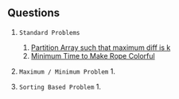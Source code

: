 ## Questions 

1. `Standard Problems`

    1. [Partition Array such that maximum diff is k](https://tinyl.io/A0BH)
    2. [Minimum Time to Make Rope Colorful](https://tinyl.io/A0BG)

2. `Maximum / Minimum Problem`
    1. 

3. `Sorting Based Problem`
    1. 

